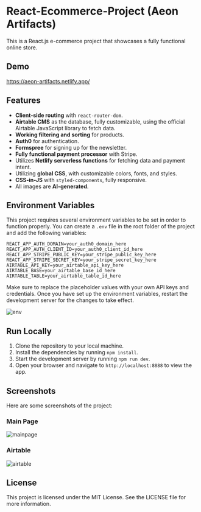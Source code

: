 # React-Ecommerce-Project (Aeon Artifacts)

This is a React.js e-commerce project that showcases a fully functional online store.

## Demo
https://aeon-artifacts.netlify.app/

## Features

- **Client-side routing** with `react-router-dom`.
- **Airtable CMS** as the database, fully customizable, using the official Airtable JavaScript library to fetch data.
- **Working filtering and sorting** for products.
- **Auth0** for authentication.
- **Formspree** for signing up for the newsletter.
- **Fully functional payment processor** with Stripe.
- Utilizes **Netlify serverless functions** for fetching data and payment intent.
- Utilizing **global CSS**, with customizable colors, fonts, and styles.
- **CSS-in-JS** with `styled-components`, fully responsive.
- All images are **AI-generated**.

## Environment Variables

This project requires several environment variables to be set in order to function properly. You can create a `.env` file in the root folder of the project and add the following variables:
```text
REACT_APP_AUTH_DOMAIN=your_auth0_domain_here
REACT_APP_AUTH_CLIENT_ID=your_auth0_client_id_here
REACT_APP_STRIPE_PUBLIC_KEY=your_stripe_public_key_here
REACT_APP_STRIPE_SECRET_KEY=your_stripe_secret_key_here
AIRTABLE_API_KEY=your_airtable_api_key_here
AIRTABLE_BASE=your_airtable_base_id_here
AIRTABLE_TABLE=your_airtable_table_id_here
```
Make sure to replace the placeholder values with your own API keys and credentials. Once you have set up the environment variables, restart the development server for the changes to take effect.

![env](https://github.com/fdundar95/React-Ecommerce-Project/assets/79167732/62771dd1-6787-4938-bf8b-e1c1beb2b21b)

## Run Locally

1. Clone the repository to your local machine.
2. Install the dependencies by running `npm install`.
3. Start the development server by running `npm run dev`.
4. Open your browser and navigate to `http://localhost:8888` to view the app.

## Screenshots

Here are some screenshots of the project:

### Main Page
![mainpage](https://github.com/fdundar95/React-Ecommerce-Project/assets/79167732/377d0de7-4990-44ee-afbf-42d72d7ded56)

### Airtable

![airtable](https://github.com/fdundar95/React-Ecommerce-Project/assets/79167732/2482d9d5-f8b9-46e4-a10e-aaf5dc693d40)

## License

This project is licensed under the MIT License. See the LICENSE file for more information.
